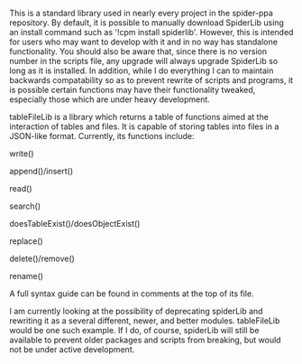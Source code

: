 This is a standard library used in nearly every project in the spider-ppa repository. By default, it is possible to manually download SpiderLib using an install command such as '!cpm install spiderlib'. However, this is intended for users who may want to develop with it and in no way has standalone functionality. You should also be aware that, since there is no version number in the scripts file, any upgrade will always upgrade SpiderLib so long as it is installed. In addition, while I do everything I can to maintain backwards compatability so as to prevent rewrite of scripts and programs, it is possible certain functions may have their functionality tweaked, especially those which are under heavy development. 

tableFileLib is a library which returns a table of functions aimed at the interaction of tables and files. It is capable of storing tables into files in a JSON-like format. Currently, its functions include:

  write()
  
  append()/insert()
  
  read()
  
  search()
  
  doesTableExist()/doesObjectExist()
  
  replace()
  
  delete()/remove()
  
  rename()
  
A full syntax guide can be found in comments at the top of its file. 

I am currently looking at the possibility of deprecating spiderLib and rewriting it as a several different, newer, and better modules. tableFileLib would be one such example. If I do, of course, spiderLib will still be available to prevent older packages and scripts from breaking, but would not be under active development.

